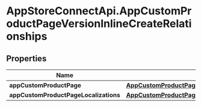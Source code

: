 # AppStoreConnectApi.AppCustomProductPageVersionInlineCreateRelationships

## Properties

Name | Type | Description | Notes
------------ | ------------- | ------------- | -------------
**appCustomProductPage** | [**AppCustomProductPageVersionRelationshipsAppCustomProductPage**](AppCustomProductPageVersionRelationshipsAppCustomProductPage.md) |  | [optional] 
**appCustomProductPageLocalizations** | [**AppCustomProductPageVersionInlineCreateRelationshipsAppCustomProductPageLocalizations**](AppCustomProductPageVersionInlineCreateRelationshipsAppCustomProductPageLocalizations.md) |  | [optional] 


